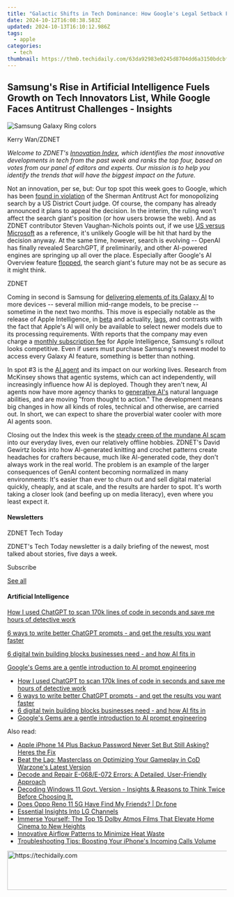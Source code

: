 ```yaml
---
title: "Galactic Shifts in Tech Dominance: How Google's Legal Setback Fuels Samsung’s Surge in Artifice Intelligence"
date: 2024-10-12T16:08:38.583Z
updated: 2024-10-13T16:10:12.986Z
tags:
  - apple
categories:
  - tech
thumbnail: https://thmb.techidaily.com/63da92983e0245d8704dd6a3150bdcbfb7cabcd587560ad00c9351b904f56102.jpg
---
```


## Samsung's Rise in Artificial Intelligence Fuels Growth on Tech Innovators List, While Google Faces Antitrust Challenges - Insights

![Samsung Galaxy Ring colors](https://www.zdnet.com/a/img/resize/e9ab161cabda8dd22cbd2f8168b162ed1e88a483/2024/08/08/a57e1797-4ccd-40a9-b212-d7c1552be233/gettyimages-2165066302.jpg?auto=webp&width=1280)

Kerry Wan/ZDNET

_Welcome to ZDNET's [Innovation Index](https://www.zdnet.com/innovation-index/), which identifies the most innovative developments in tech from the past week and ranks the top four, based on votes from our panel of editors and experts. Our mission is to help you identify the trends that will have the biggest impact on the future._

Not an innovation, per se, but: Our top spot this week goes to Google, which has been [found in violation](https://www.zdnet.com/article/what-googles-antitrust-loss-means-for-you-and-the-future-of-search/) of the Sherman Antitrust Act for monopolizing search by a US District Court judge. Of course, the company has already announced it plans to appeal the decision. In the interim, the ruling won't affect the search giant's position (or how users browse the web). And as ZDNET contributor Steven Vaughan-Nichols points out, if we use [US versus Microsoft](https://www.zdnet.com/home-and-office/networking/how-ie-really-beat-netscape/) as a reference, it's unlikely Google will be hit that hard by the decision anyway. At the same time, however, search is evolving -- OpenAI has finally revealed SearchGPT, if preliminarily, and other AI-powered engines are springing up all over the place. Especially after Google's AI Overview feature [flopped](https://www.zdnet.com/article/how-to-avoid-ai-overviews-in-google-search-three-easy-ways/), the search giant's future may not be as secure as it might think. 

[](https://www.zdnet.com/innovation-index/)

[](https://www.zdnet.com/innovation-index/) 

ZDNET

Coming in second is Samsung for [delivering elements of its Galaxy AI](https://www.zdnet.com/article/galaxy-ai-is-coming-to-mid-range-samsung-phones-these-models-will-get-it-first/) to more devices -- several million mid-range models, to be precise -- sometime in the next two months. This move is especially notable as the release of Apple Intelligence, in [beta](https://www.zdnet.com/article/apple-intelligence-arrives-in-ios-18-1-developer-beta-heres-whats-new-for-iphone/) and actuality, [lags](https://www.zdnet.com/article/apple-reportedly-delays-the-first-apple-intelligence-features-until-october/), and contrasts with the fact that Apple's AI will only be available to select newer models due to its processing requirements. With reports that the company may even charge a [monthly subscription fee](https://www.zdnet.com/article/will-you-pay-for-apple-intelligence-up-to-20-a-month-is-a-real-possibility/) for Apple Intelligence, Samsung's rollout looks competitive. Even if users must purchase Samsung's newest model to access every Galaxy AI feature, something is better than nothing. 

In spot #3 is the [AI agent](https://www.zdnet.com/article/ai-agents-are-the-next-frontier-and-will-change-our-working-lives-forever/) and its impact on our working lives. Research from McKinsey shows that agentic systems, which can act independently, will increasingly influence how AI is deployed. Though they aren't new, AI agents now have more agency thanks to [generative AI's](https://www.zdnet.com/article/what-is-generative-ai-and-why-is-it-so-popular-heres-everything-you-need-to-know/) natural language abilities, and are moving "from thought to action." The development means big changes in how all kinds of roles, technical and otherwise, are carried out. In short, we can expect to share the proverbial water cooler with more AI agents soon. 

Closing out the Index this week is the [steady creep of the mundane AI scam](https://www.zdnet.com/article/how-ai-scams-are-infiltrating-the-knitting-and-crochet-world/) into our everyday lives, even our relatively offline hobbies. ZDNET's David Gewirtz looks into how AI-generated knitting and crochet patterns create headaches for crafters because, much like AI-generated code, they don't always work in the real world. The problem is an example of the larger consequences of GenAI content becoming normalized in many environments: It's easier than ever to churn out and sell digital material quickly, cheaply, and at scale, and the results are harder to spot. It's worth taking a closer look (and beefing up on media literacy), even where you least expect it. 

#### Newsletters

ZDNET Tech Today

ZDNET's Tech Today newsletter is a daily briefing of the newest, most talked about stories, five days a week.

 Subscribe

[See all](https://www.zdnet.com/newsletters/)

#### Artificial Intelligence

[How I used ChatGPT to scan 170k lines of code in seconds and save me hours of detective work](https://www.zdnet.com/article/how-chatgpt-scanned-170k-lines-of-code-in-seconds-and-saved-me-hours-of-work/ "How I used ChatGPT to scan 170k lines of code in seconds and save me hours of detective work")

[6 ways to write better ChatGPT prompts - and get the results you want faster](https://www.zdnet.com/article/6-ways-to-write-better-chatgpt-prompts-and-get-the-results-you-want-faster/ "6 ways to write better ChatGPT prompts - and get the results you want faster")

[6 digital twin building blocks businesses need - and how AI fits in](https://www.zdnet.com/article/6-digital-twin-building-blocks-businesses-need-and-how-ai-fits-in/ "6 digital twin building blocks businesses need - and how AI fits in")

[Google's Gems are a gentle introduction to AI prompt engineering](https://www.zdnet.com/article/googles-gems-are-a-gentle-introduction-to-ai-prompt-engineering/ "Google's Gems are a gentle introduction to AI prompt engineering")

* [How I used ChatGPT to scan 170k lines of code in seconds and save me hours of detective work](https://www.zdnet.com/article/how-chatgpt-scanned-170k-lines-of-code-in-seconds-and-saved-me-hours-of-work/ "How I used ChatGPT to scan 170k lines of code in seconds and save me hours of detective work")
* [6 ways to write better ChatGPT prompts - and get the results you want faster](https://www.zdnet.com/article/6-ways-to-write-better-chatgpt-prompts-and-get-the-results-you-want-faster/ "6 ways to write better ChatGPT prompts - and get the results you want faster")
* [6 digital twin building blocks businesses need - and how AI fits in](https://www.zdnet.com/article/6-digital-twin-building-blocks-businesses-need-and-how-ai-fits-in/ "6 digital twin building blocks businesses need - and how AI fits in")
* [Google's Gems are a gentle introduction to AI prompt engineering](https://www.zdnet.com/article/googles-gems-are-a-gentle-introduction-to-ai-prompt-engineering/ "Google's Gems are a gentle introduction to AI prompt engineering")

<ins class="adsbygoogle"
     style="display:block"
     data-ad-format="autorelaxed"
     data-ad-client="ca-pub-7571918770474297"
     data-ad-slot="1223367746"></ins>

<ins class="adsbygoogle"
     style="display:block"
     data-ad-client="ca-pub-7571918770474297"
     data-ad-slot="8358498916"
     data-ad-format="auto"
     data-full-width-responsive="true"></ins>

<span class="atpl-alsoreadstyle">Also read:</span>
<div><ul>
<li><a href="https://ios-unlock.techidaily.com/apple-iphone-14-plus-backup-password-never-set-but-still-asking-heres-the-fix-by-drfone-ios/"><u>Apple iPhone 14 Plus Backup Password Never Set But Still Asking? Heres the Fix</u></a></li>
<li><a href="https://win-able.techidaily.com/beat-the-lag-masterclass-on-optimizing-your-gameplay-in-cod-warzones-latest-version/"><u>Beat the Lag: Masterclass on Optimizing Your Gameplay in CoD Warzone's Latest Version</u></a></li>
<li><a href="https://technical-tips.techidaily.com/decode-and-repair-e-068e-072-errors-a-detailed-user-friendly-approach/"><u>Decode and Repair E-068/E-072 Errors: A Detailed, User-Friendly Approach</u></a></li>
<li><a href="https://some-tips.techidaily.com/decoding-windows-11-govt-version-insights-and-reasons-to-think-twice-before-choosing-it/"><u>Decoding Windows 11 Govt. Version - Insights & Reasons to Think Twice Before Choosing It.</u></a></li>
<li><a href="https://location-social.techidaily.com/does-oppo-reno-11-5g-have-find-my-friends-drfone-by-drfone-virtual-android/"><u>Does Oppo Reno 11 5G Have Find My Friends? | Dr.fone</u></a></li>
<li><a href="https://technical-tips.techidaily.com/essential-insights-into-lg-channels/"><u>Essential Insights Into LG Channels</u></a></li>
<li><a href="https://technical-tips.techidaily.com/immerse-yourself-the-top-15-dolby-atmos-films-that-elevate-home-cinema-to-new-heights/"><u>Immerse Yourself: The Top 15 Dolby Atmos Films That Elevate Home Cinema to New Heights</u></a></li>
<li><a href="https://games-able.techidaily.com/innovative-airflow-patterns-to-minimize-heat-waste/"><u>Innovative Airflow Patterns to Minimize Heat Waste</u></a></li>
<li><a href="https://technical-tips.techidaily.com/troubleshooting-tips-boosting-your-iphones-incoming-calls-volume/"><u>Troubleshooting Tips: Boosting Your iPhone's Incoming Calls Volume</u></a></li>
</ul></div>

<!-- affiliate ads begin -->
<a href="https://appsumo.8odi.net/c/5597632/2094482/7443" target="_top" id="2094482">
  <img src="//a.impactradius-go.com/display-ad/7443-2094482" border="0" alt="https://techidaily.com" width="728" height="90"/>
</a>
<img height="0" width="0" src="https://appsumo.8odi.net/i/5597632/2094482/7443" style="position:absolute;visibility:hidden;" border="0" />
<!-- affiliate ads end -->

